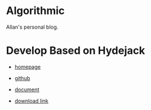 # Algorithmic

Allan's personal blog.

# Develop Based on Hydejack

- [homepage](https://hydejack.com)
  
- [github](https://github.com/hydecorp/hydejack-starter-kit)

- [document](https://hydejack.com/docs/)

- [download link](https://github.com/hydecorp/hydejack-starter-kit/archive/master.zip)
